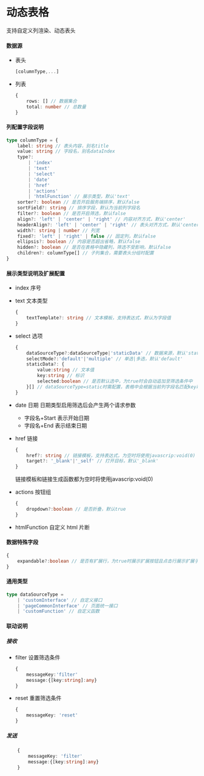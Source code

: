 # 动态表格

支持自定义列渲染、动态表头

#### 数据源

-   表头
    ```typescript
    [columnType,...]
    ```
-   列表
    ```typescript
    {
        rows: [] // 数据集合
        total: number // 总数量
    }
    ```

#### 列配置字段说明

```typescript
type columnType = {
    label: string // 表头内容，别名title
    value: string // 字段名，别名dataIndex
    type?:
        | 'index'
        | 'text'
        | 'select'
        | 'date'
        | 'href'
        | 'actions'
        | 'htmlFunction' // 展示类型，默认'text'
    sorter?: boolean // 是否开启服务端排序，默认false
    sortField?: string // 排序字段，默认为当前列字段名
    filter?: boolean // 是否开启筛选，默认false
    align?: 'left' | 'center' | 'right' // 内容对齐方式，默认'center'
    headerAlign?: 'left' | 'center' | 'right' // 表头对齐方式，默认'center'
    width?: string | number // 列宽
    fixed?: 'left' | 'right' | false // 固定列，默认false
    ellipsis?: boolean // 内容是否超出省略，默认false
    hidden?: boolean // 是否在表格中隐藏列，筛选不受影响，默认false
    children?: columnType[] // 子列集合，需要表头分组时配置
}
```

#### 展示类型说明及扩展配置

-   index 序号
-   text 文本类型
    ```typescript
    {
        textTemplate?: string // 文本模板，支持表达式，默认为字段值
    }
    ```
-   select 选项
    ```typescript
    {
        dataSourceType?:dataSourceType|'staticData' // 数据来源，默认'static'
        selectMode?:'default'|'multiple' // 单选|多选，默认'default'
        staticData?: {
            value:string // 文本值
            key:string // 标识
            selected:boolean // 是否默认选中，为true时会自动追加至筛选条件中
        }[] // dataSourceType=static时需配置，表格中会根据当前列字段名匹配key取值
    }
    ```
-   date 日期
    日期类型启用筛选后会产生两个请求参数
    -   字段名+Start 表示开始日期
    -   字段名+End 表示结束日期
-   href 链接
    ```typescript
    {
        href?: string // 链接模板，支持表达式，为空时将使用javascrip:void(0)
        target?: '_blank'|'_self' // 打开目标，默认'_blank'
    }
    ```
    链接模板和链接生成函数都为空时将使用javascrip:void(0)

-   actions 按钮组
    ```typescript
    {
        dropdown?:boolean // 是否折叠，默认true
    }
    ```
-   htmlFunction 自定义 html 片断

#### 数据特殊字段

```typescript
{
    expandable?:boolean // 是否有扩展行，为true时展示扩展按钮且点击行展示扩展子容器，默认false
}
```

#### 通用类型

```typescript
type dataSourceType =
    | 'customInterface' // 自定义接口
    | 'pageCommonInterface' // 页面统一接口
    | 'customFunction' // 自定义函数
```

#### 联动说明

##### 接收

-   filter 设置筛选条件
    ```typescript
    {
        messageKey:'filter'
        message:{[key:string]:any}
    }
    ```
-   reset 重置筛选条件
    ```typescript
    {
        messageKey: 'reset'
    }
    ```

##### 发送

```typescript
    {
        messageKey: 'filter'
        message:{[key:string]:any}
    }
```
